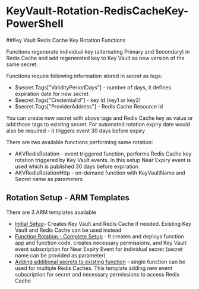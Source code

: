 # KeyVault-Rotation-RedisCacheKey-PowerShell
##Key Vault Redis Cache Key Rotation Functions

Functions regenerate individual key (alternating Primary and Secondary) in Redis Cache and add regenerated key to Key Vault as new version of the same secret.

Functions require following information stored in secret as tags:
- $secret.Tags["ValidityPeriodDays"] - number of days, it defines expiration date for new secret
- $secret.Tags["CredentialId"] - key id (key1 or key2)
- $secret.Tags["ProviderAddress"] - Redis Cache Resource Id

You can create new secret with above tags and Redis Cache key as value or add those tags to existing secret. For automated rotation expiry date would also be required - it triggers event 30 days before expiry

There are two available functions performing same rotation:
- AKVRedisRotation - event triggered function, performs Redis Cache key rotation triggered by Key Vault events. In this setup Near Expiry event is used which is published 30 days before expiration
- AKVRedisRotationHttp - on-demand function with KeyVaultName and Secret name as parameters

## Rotation Setup - ARM Templates

There are 3 ARM templates available
- [Initial Setup](https://github.com/jlichwa/KeyVault-Rotation-RedisKey-PowerShell/tree/master/arm-templates#inital-setup)- Creates Key Vault and Redis Cache if needed. Existing Key Vault and Redis Cache can be used instead
- [Function Rotation - Complete Setup](https://github.com/jlichwa/KeyVault-Rotation-RedisCacheKey-PowerShell/tree/master/arm-templates#redis-cache-key-rotation-functions) - It creates and deploys function app and function code, creates necessary permissions, and Key 
Vault event subscription for Near Expiry Event for individual secret (secret name can be provided as parameter)
- [Adding additional secrets to existing function](https://github.com/jlichwa/KeyVault-Rotation-RedisKey-PowerShell/tree/master/arm-templates#add-event-subscription-to-existing-functions) - single function can be used for multiple Redis Caches. This template adding new event subscription for secret and necessary permissions to access Redis Cache